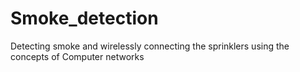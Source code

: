 # Smoke_detection
Detecting smoke and wirelessly connecting the sprinklers using the concepts of Computer networks
